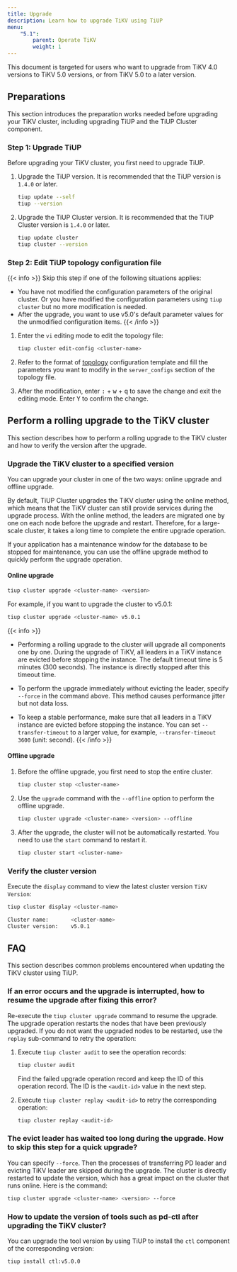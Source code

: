 ```yaml
---
title: Upgrade
description: Learn how to upgrade TiKV using TiUP
menu:
    "5.1":
        parent: Operate TiKV
        weight: 1
---
```


This document is targeted for users who want to upgrade from TiKV 4.0 versions to TiKV 5.0 versions, or from TiKV 5.0 to a later version.

## Preparations

This section introduces the preparation works needed before upgrading your TiKV cluster, including upgrading TiUP and the TiUP Cluster component.

### Step 1: Upgrade TiUP

Before upgrading your TiKV cluster, you first need to upgrade TiUP.

1. Upgrade the TiUP version. It is recommended that the TiUP version is `1.4.0` or later.

    ```bash
    tiup update --self
    tiup --version
    ```

2. Upgrade the TiUP Cluster version. It is recommended that the TiUP Cluster version is `1.4.0` or later.


    ```bash
    tiup update cluster
    tiup cluster --version
    ```

### Step 2: Edit TiUP topology configuration file

{{< info >}}
Skip this step if one of the following situations applies:

+ You have not modified the configuration parameters of the original cluster. Or you have modified the configuration parameters using `tiup cluster` but no more modification is needed.
+ After the upgrade, you want to use v5.0's default parameter values for the unmodified configuration items.
{{< /info >}}

1. Enter the `vi` editing mode to edit the topology file:

    ```bash
    tiup cluster edit-config <cluster-name>
    ```

2. Refer to the format of [topology](https://github.com/pingcap/tiup/blob/release-1.4/embed/templates/examples/topology.example.yaml) configuration template and fill the parameters you want to modify in the `server_configs` section of the topology file.

3. After the modification, enter <kbd>:</kbd> + <kbd>w</kbd> + <kbd>q</kbd> to save the change and exit the editing mode. Enter <kbd>Y</kbd> to confirm the change.

## Perform a rolling upgrade to the TiKV cluster

This section describes how to perform a rolling upgrade to the TiKV cluster and how to verify the version after the upgrade.

### Upgrade the TiKV cluster to a specified version

You can upgrade your cluster in one of the two ways: online upgrade and offline upgrade.

By default, TiUP Cluster upgrades the TiKV cluster using the online method, which means that the TiKV cluster can still provide services during the upgrade process. With the online method, the leaders are migrated one by one on each node before the upgrade and restart. Therefore, for a large-scale cluster, it takes a long time to complete the entire upgrade operation.

If your application has a maintenance window for the database to be stopped for maintenance, you can use the offline upgrade method to quickly perform the upgrade operation.

#### Online upgrade

```bash
tiup cluster upgrade <cluster-name> <version>
```

For example, if you want to upgrade the cluster to v5.0.1:

```bash
tiup cluster upgrade <cluster-name> v5.0.1
```

{{< info >}}
+ Performing a rolling upgrade to the cluster will upgrade all components one by one. During the upgrade of TiKV, all leaders in a TiKV instance are evicted before stopping the instance. The default timeout time is 5 minutes (300 seconds). The instance is directly stopped after this timeout time.

+ To perform the upgrade immediately without evicting the leader, specify `--force` in the command above. This method causes performance jitter but not data loss.

+ To keep a stable performance, make sure that all leaders in a TiKV instance are evicted before stopping the instance. You can set `--transfer-timeout` to a larger value, for example, `--transfer-timeout 3600` (unit: second).
{{< /info >}}

#### Offline upgrade

1. Before the offline upgrade, you first need to stop the entire cluster.

    ```bash
    tiup cluster stop <cluster-name>
    ```

2. Use the `upgrade` command with the `--offline` option to perform the offline upgrade.

    ```bash
    tiup cluster upgrade <cluster-name> <version> --offline
    ```

3. After the upgrade, the cluster will not be automatically restarted. You need to use the `start` command to restart it.

    ```bash
    tiup cluster start <cluster-name>
    ```

### Verify the cluster version

Execute the `display` command to view the latest cluster version `TiKV Version`:

```bash
tiup cluster display <cluster-name>

Cluster name:       <cluster-name>
Cluster version:    v5.0.1
```

## FAQ

This section describes common problems encountered when updating the TiKV cluster using TiUP.

### If an error occurs and the upgrade is interrupted, how to resume the upgrade after fixing this error?

Re-execute the `tiup cluster upgrade` command to resume the upgrade. The upgrade operation restarts the nodes that have been previously upgraded. If you do not want the upgraded nodes to be restarted, use the `replay` sub-command to retry the operation:

1. Execute `tiup cluster audit` to see the operation records:

    ```bash
    tiup cluster audit
    ```

    Find the failed upgrade operation record and keep the ID of this operation record. The ID is the `<audit-id>` value in the next step.

2. Execute `tiup cluster replay <audit-id>` to retry the corresponding operation:

    ```bash
    tiup cluster replay <audit-id>
    ```

### The evict leader has waited too long during the upgrade. How to skip this step for a quick upgrade?

You can specify `--force`. Then the processes of transferring PD leader and evicting TiKV leader are skipped during the upgrade. The cluster is directly restarted to update the version, which has a great impact on the cluster that runs online. Here is the command:

```bash
tiup cluster upgrade <cluster-name> <version> --force
```

### How to update the version of tools such as pd-ctl after upgrading the TiKV cluster?

You can upgrade the tool version by using TiUP to install the `ctl` component of the corresponding version:

```bash
tiup install ctl:v5.0.0
```
